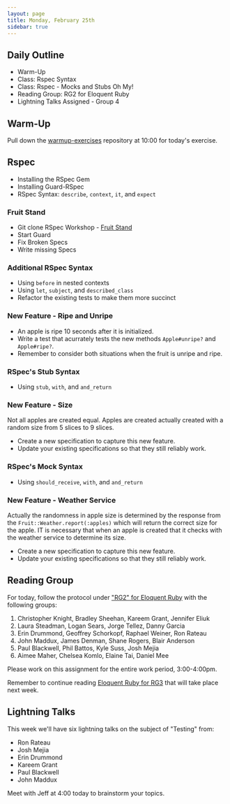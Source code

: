 ```yaml
---
layout: page
title: Monday, February 25th
sidebar: true
---
```


## Daily Outline

* Warm-Up
* Class: Rspec Syntax
* Class: Rspec - Mocks and Stubs Oh My!
* Reading Group: RG2 for Eloquent Ruby
* Lightning Talks Assigned - Group 4

## Warm-Up

Pull down the [warmup-exercises](https://github.com/JumpstartLab/warmup-exercises) repository at 10:00 for today's exercise.

## Rspec

* Installing the RSpec Gem
* Installing Guard-RSpec
* RSpec Syntax: `describe`, `context`, `it`, and `expect`

### Fruit Stand

* Git clone RSpec Workshop - [Fruit Stand](https://github.com/burtlo/fruit-stand)
* Start Guard
* Fix Broken Specs
* Write missing Specs

### Additional RSpec Syntax

* Using `before` in nested contexts
* Using `let`, `subject`, and `described_class`
* Refactor the existing tests to make them more succinct

### New Feature - Ripe and Unripe

* An apple is ripe 10 seconds after it is initialized.
* Write a test that acurrately tests the new methods `Apple#unripe?` and `Apple#ripe?`.
* Remember to consider both situations when the fruit is unripe and ripe.

### RSpec's Stub Syntax

* Using `stub`, `with`, and `and_return`

### New Feature - Size

Not all apples are created equal. Apples are created actually created with a
random size from 5 slices to 9 slices.

* Create a new specification to capture this new feature.
* Update your existing specifications so that they still reliably work.

### RSpec's Mock Syntax

* Using `should_receive`, `with`, and `and_return`

### New Feature - Weather Service

Actually the randomness in apple size is determined by the response from the
`Fruit::Weather.report(:apples)` which will return the correct size for the
apple. IT is necessary that when an apple is created that it checks with
the weather service to determine its size.

* Create a new specification to capture this new feature.
* Update your existing specifications so that they still reliably work.

## Reading Group

For today, follow the protocol under ["RG2" for Eloquent Ruby](http://tutorials.jumpstartlab.com/reading/eloquent_ruby.html#reading-group-2) with the following groups:

1. Christopher Knight, Bradley Sheehan, Kareem Grant, Jennifer Eliuk
2. Laura Steadman, Logan Sears, Jorge Tellez, Danny Garcia
3. Erin Drummond, Geoffrey Schorkopf, Raphael Weiner, Ron Rateau
4. John Maddux, James Denman, Shane Rogers, Blair Anderson
5. Paul Blackwell, Phil Battos, Kyle Suss, Josh Mejia
6. Aimee Maher, Chelsea Komlo, Elaine Tai, Daniel Mee

Please work on this assignment for the entire work period, 3:00-4:00pm.

Remember to continue reading [Eloquent Ruby for RG3](http://tutorials.jumpstartlab.com/reading/eloquent_ruby.html#reading-group-3) that will take place next week.

## Lightning Talks

This week we'll have six lightning talks on the subject of "Testing" from:

* Ron Rateau
* Josh Mejia
* Erin Drummond
* Kareem Grant
* Paul Blackwell
* John Maddux

Meet with Jeff at 4:00 today to brainstorm your topics.
